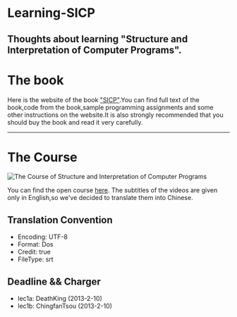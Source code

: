 Learning-SICP
=============

Thoughts about learning "Structure and Interpretation of Computer Programs".
----------------------

# The book
Here is the website of the book ["SICP"](http://mitpress.mit.edu/sicp/).You can find full text of the book,code from the book,sample programming assignments and some other instructions on the website.It is also strongly recommended that you should buy the book and read it very carefully.
***
# The Course

![The Course of Structure and Interpretation of Computer Programs](http://i13.tinypic.com/63ijdck.jpg "Structure and Interpretation of Computer Programs")

You can find the open course [here](http://ocw.mit.edu/OcwWeb/Electrical-Engineering-and-Computer-Science/6-001Spring-2005/CourseHome/index.htm).
The subtitles of the videos are given only in English,so we've decided to translate them into Chinese.

## Translation Convention

+ Encoding: UTF-8
+ Format: Dos
+ Credit: true
+ FileType: srt

## Deadline && Charger

+ lec1a: DeathKing (2013-2-10)
+ lec1b: ChingfanTsou (2013-2-10)
